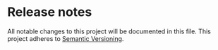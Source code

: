 # Release notes
All notable changes to this project will be documented in this file.
This project adheres to [Semantic Versioning](http://semver.org/).
